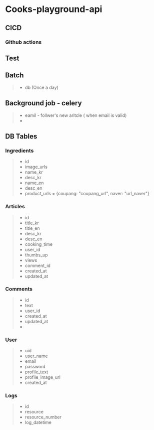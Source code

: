 # Cooks-playground-api

## CICD
### Github actions


## Test

## Batch
> * db (Once a day)

## Background job - celery
> * eamil - follwer's new aritcle ( when email is valid)
> * 

## DB Tables
### Ingredients
> * id
> * image_urls
> * name_kr
> * desc_kr
> * name_en
> * desc_en
> * product_urls = {coupang: "coupang_url", naver: "url_naver"}

### Articles
> * id
> * title_kr
> * title_en
> * desc_kr
> * desc_en
> * cooking_time
> * user_id
> * thumbs_up
> * views
> * comment_id
> * created_at
> * updated_at

### Comments
> * id
> * text
> * user_id
> * created_at
> * updated_at
> * 

### User
> * uid
> * user_name
> * email
> * password
> * profile_text
> * profile_image_url
> * created_at

### Logs
> * id
> * resource
> * resource_number
> * log_datetime
> 
